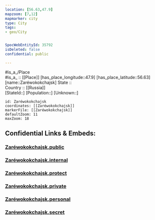 ```yaml
---
location: [56.63,47.9] 
mapzoom: [7,12] 
mapmarker: city 
type: City
tags:
- geo/City


SpocWebEntityId: 35792
isDeleted: false
confidential: public

---
```

#is_a_/Place  
#is_a_ :: [[Place]] 
[has_place_longitude::47.9] 
[has_place_latitude::56.63] 
[name::Zaréwokokchajsk] 
State ::  
Country :: [[Russia]]  
[StateId::] 
[Population::] 
[Unknown::] 


```leaflet
id: Zaréwokokchajsk
coordinates: [[Zaréwokokchajsk]] 
markerFile: [[Zaréwokokchajsk]] 
defaultZoom: 11 
maxZoom: 18
```


## Confidential Links & Embeds: 

### [Zaréwokokchajsk.public](/_public/\Earth\Continent\Europe\Europe~East\Russia\Russia~Volga\Mari_El~Republic\CityZaréwokokchajsk.public.md) 

### [Zaréwokokchajsk.internal](/_internal/\Earth\Continent\Europe\Europe~East\Russia\Russia~Volga\Mari_El~Republic\CityZaréwokokchajsk.internal.md) 

### [Zaréwokokchajsk.protect](/_protect/\Earth\Continent\Europe\Europe~East\Russia\Russia~Volga\Mari_El~Republic\CityZaréwokokchajsk.protect.md) 

### [Zaréwokokchajsk.private](/_private/\Earth\Continent\Europe\Europe~East\Russia\Russia~Volga\Mari_El~Republic\CityZaréwokokchajsk.private.md) 

### [Zaréwokokchajsk.personal](/_personal/\Earth\Continent\Europe\Europe~East\Russia\Russia~Volga\Mari_El~Republic\CityZaréwokokchajsk.personal.md) 

### [Zaréwokokchajsk.secret](/_secret/\Earth\Continent\Europe\Europe~East\Russia\Russia~Volga\Mari_El~Republic\CityZaréwokokchajsk.secret.md)

